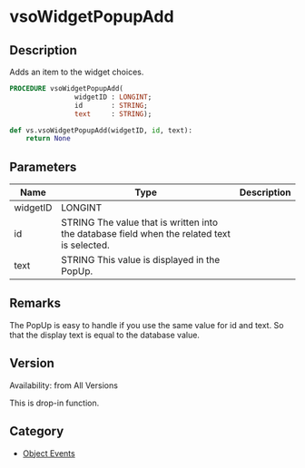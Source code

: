 # vsoWidgetPopupAdd

## Description
Adds an item to the widget choices.

```pascal
PROCEDURE vsoWidgetPopupAdd(
				widgetID : LONGINT;
				id       : STRING;
				text     : STRING);
```

```python
def vs.vsoWidgetPopupAdd(widgetID, id, text):
    return None
```

## Parameters
|Name|Type|Description|
|---|---|---|
|widgetID|LONGINT|   |
|id|STRING The value that is written into the database field when the related text is selected.|   |
|text|STRING This value is displayed in the PopUp.|   |

## Remarks
The PopUp is easy to handle if you use the same value for id and text. So that the display text is equal to the database value.

## Version
Availability: from All Versions

This is drop-in function.

## Category
* [Object Events](../Categories/Object%20Events.md)
